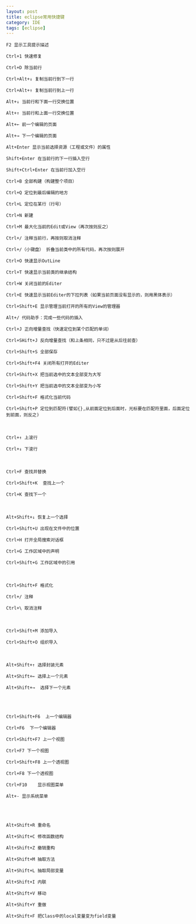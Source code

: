 ```yaml
---
layout: post
title: eclipse常用快捷键
category: IDE
tags: [eclipse]
---
```



	F2 显示工具提示描述

	Ctrl+1 快速修复

	Ctrl+D 除当前行

	Ctrl+Alt+↓ 复制当前行到下一行

	Ctrl+Alt+↑ 复制当前行到上一行

	Alt+↓ 当前行和下面一行交换位置

	Alt+↑ 当前行和上面一行交换位置

	Alt+← 前一个编辑的页面

	Alt+→ 下一个编辑的页面

	Alt+Enter 显示当前选择资源（工程或文件）的属性

	Shift+Enter 在当前行的下一行插入空行

	Shift+Ctrl+Enter 在当前行加入空行

	Ctrl+B 全部构建（构建整个项目）

	Ctrl+Q 定位到最后编辑的地方

	Ctrl+L 定位在某行（行号）

	Ctrl+N 新建

	Ctrl+M 最大化当前的Edit或View（再次按则反之）

	Ctrl+/ 注释当前行，再按则取消注释

	Ctrl+/（小键盘） 折叠当前类中的所有代码，再次按则展开

	Ctrl+O 快速显示OutLine

	Ctrl+T 快速显示当前类的继承结构

	Ctrl+W 关闭当前的Editer

	Ctrl+E 快速显示当前Editer的下拉列表（如果当前页面没有显示的，则用黑体表示）

	Ctrl+Shift+E 显示管理当前打开的所有的View的管理器

	Alt+/ 代码助手：完成一些代码的插入

	Ctrl+J 正向增量查找（快速定位到某个匹配的单词）

	Ctrl+SHift+J 反向增量查找（和上条相同，只不过是从后往前查）

	Ctrl+Shift+S 全部保存

	Ctrl+Shift+F4 关闭所有打开的Editer

	Ctrl+Shift+X 把当前选中的文本全部变为大写

	Ctrl+Shift+Y 把当前选中的文本全部变为小写

	Ctrl+Shift+F 格式化当前代码

	Ctrl+Shift+P 定位到匹配符(譬如{},从前面定位到后面时，光标要在匹配符里面，后面定位到前面，则反之)

<br>

	Ctrl+↑ 上滚行

	Ctrl+↓ 下滚行

<br>

	Ctrl+F 查找并替换 

	Ctrl+Shift+K  查找上一个 

	Ctrl+K 查找下一个

<br>

	Alt+Shift+↓ 恢复上一个选择

	Ctrl+Shift+U 出现在文件中的位置

	Ctrl+H 打开全局搜索对话框 

	Ctrl+G 工作区域中的声明  

	Ctrl+Shift+G 工作区域中的引用 

<br>

	Ctrl+Shift+F 格式化

	Ctrl+/ 注释

	Ctrl+\ 取消注释

<br>

	Ctrl+Shift+M 添加导入

	Ctrl+Shift+O 组织导入

<br>

	Alt+Shift+↑ 选择封装元素

	Alt+Shift+← 选择上一个元素

	Alt+Shift+→  选择下一个元素

     
<br><br>

	Ctrl+Shift+F6  上一个编辑器 

	Ctrl+F6  下一个编辑器 

	Ctrl+Shift+F7 上一个视图 

	Ctrl+F7 下一个视图 

	Ctrl+Shift+F8 上一个透视图

	Ctrl+F8 下一个透视图

	Ctrl+F10	显示视图菜单

	Alt+- 显示系统菜单

<br><br>

	Alt+Shift+R 重命名

	Alt+Shift+C 修改函数结构

	Alt+Shift+Z 撤销重构

	Alt+Shift+M 抽取方法

	Alt+Shift+L 抽取局部变量

	Alt+Shift+I 内联

	Alt+Shift+V 移动

	Alt+Shift+Y 重做

	Alt+Shift+F 把Class中的local变量变为field变量

